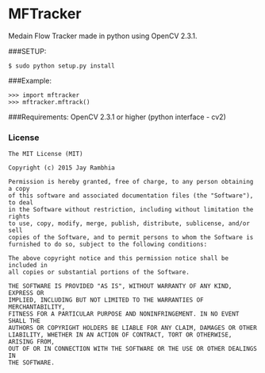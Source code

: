 MFTracker
=========

Medain Flow Tracker made in python using OpenCV 2.3.1.

###SETUP:

    $ sudo python setup.py install

###Example:
    
    >>> import mftracker
    >>> mftracker.mftrack()
    
###Requirements:
    OpenCV 2.3.1 or higher (python interface - cv2)

### License

```
The MIT License (MIT)

Copyright (c) 2015 Jay Rambhia

Permission is hereby granted, free of charge, to any person obtaining a copy
of this software and associated documentation files (the "Software"), to deal
in the Software without restriction, including without limitation the rights
to use, copy, modify, merge, publish, distribute, sublicense, and/or sell
copies of the Software, and to permit persons to whom the Software is
furnished to do so, subject to the following conditions:

The above copyright notice and this permission notice shall be included in
all copies or substantial portions of the Software.

THE SOFTWARE IS PROVIDED "AS IS", WITHOUT WARRANTY OF ANY KIND, EXPRESS OR
IMPLIED, INCLUDING BUT NOT LIMITED TO THE WARRANTIES OF MERCHANTABILITY,
FITNESS FOR A PARTICULAR PURPOSE AND NONINFRINGEMENT. IN NO EVENT SHALL THE
AUTHORS OR COPYRIGHT HOLDERS BE LIABLE FOR ANY CLAIM, DAMAGES OR OTHER
LIABILITY, WHETHER IN AN ACTION OF CONTRACT, TORT OR OTHERWISE, ARISING FROM,
OUT OF OR IN CONNECTION WITH THE SOFTWARE OR THE USE OR OTHER DEALINGS IN
THE SOFTWARE.
```
